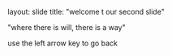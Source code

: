 layout: slide
title: "welcome t our second slide"


"where there is will, there is a way"

use the left arrow key to go back
